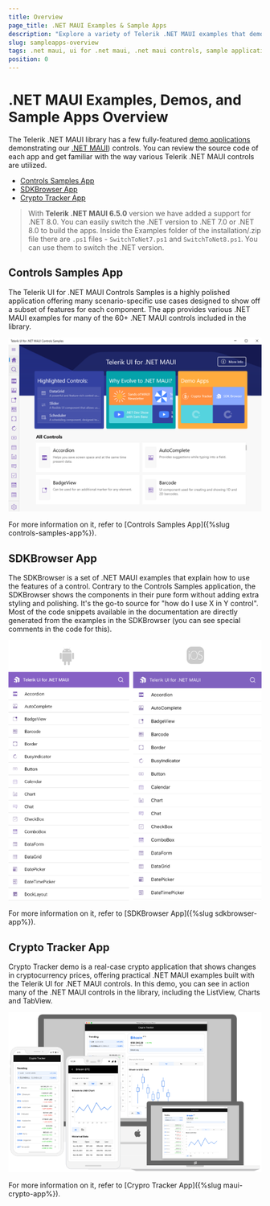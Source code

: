 ```yaml
---
title: Overview
page_title: .NET MAUI Examples & Sample Apps
description: "Explore a variety of Telerik .NET MAUI examples that demonstrate its flexibility in cross-platform app development. Try sample applications!"
slug: sampleapps-overview
tags: .net maui, ui for .net maui, .net maui controls, sample applications, demos
position: 0
---
```


# .NET MAUI Examples, Demos, and Sample Apps Overview

The Telerik .NET MAUI library has a few fully-featured [demo applications](https://www.telerik.com/maui-ui/demo-apps/controls) demonstrating our [.NET MAUI](https://www.telerik.com/maui-ui)) controls. You can review the source code of each app and get familiar with the way various Telerik .NET MAUI controls are utilized.

* [Controls Samples App](#controls-samples-app)
* [SDKBrowser App](#sdkbrowser-app)
* [Crypto Tracker App](#crypto-tracker-app)

> With **Telerik .NET MAUI 6.5.0** version we have added a support for .NET 8.0. You can easily switch the .NET version to .NET 7.0 or .NET 8.0 to build the apps. 
> Inside the Examples folder of the installation/.zip file there are `.ps1` files - `SwitchToNet7.ps1` and `SwitchToNet8.ps1`. You can use them to switch the .NET version.

## Controls Samples App

The Telerik UI for .NET MAUI Controls Samples is a highly polished application offering many scenario-specific use cases designed to show off a subset of features for each component. The app provides various .NET MAUI examples for many of the 60+ .NET MAUI controls included in the library.

![Telerik UI for .NET MAUI ControlsSamples App WinUI](images/controlssamples-winui.png)

For more information on it, refer to [Controls Samples App]({%slug controls-samples-app%}).

## SDKBrowser App

The SDKBrowser is a set of .NET MAUI examples that explain how to use the features of a control. Contrary to the Controls Samples application, the SDKBrowser shows the components in their pure form without adding extra styling and polishing. It's the go-to source for "how do I use X in Y control". Most of the code snippets available in the documentation are directly generated from the examples in the SDKBrowser (you can see special comments in the code for this).

![.NET MAUI examples and controls samples](images/sdk-mobile.png)

For more information on it, refer to [SDKBrowser App]({%slug sdkbrowser-app%}).

## Crypto Tracker App 

Crypto Tracker demo is a real-case crypto application that shows changes in cryptocurrency prices, offering practical .NET MAUI examples built with the Telerik UI for .NET MAUI controls. In this demo, you can see in action many of the .NET MAUI controls in the library, including the ListView, Charts and TabView.

![Telerik UI for .NET MAUI CryptoTracker App](../images/crypto-app.png)

For more information on it, refer to [Crypro Tracker App]({%slug maui-crypto-app%}).